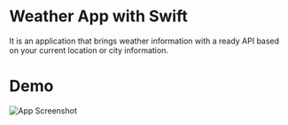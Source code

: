 
# Weather App with Swift
 It is an application that brings weather information with a ready API based on your current location or city information.
 # Demo
 ![App Screenshot](https://github.com/ferdidemircitr/weather-app/blob/main/WeatherApp/weather.png)
